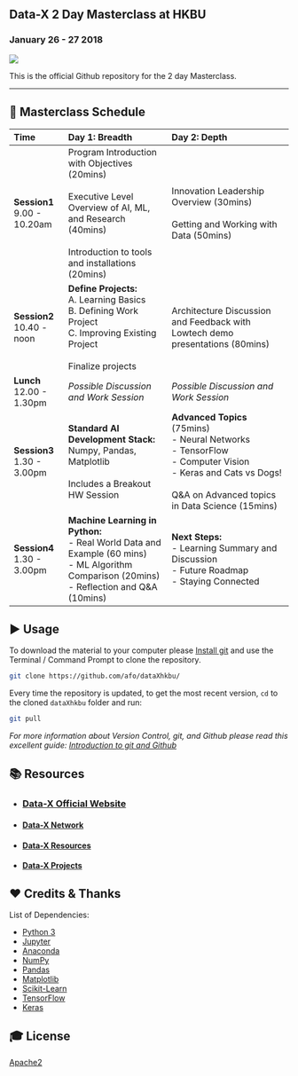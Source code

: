 ## Data-X 2 Day Masterclass at HKBU
### January 26 - 27 2018

![](https://img.shields.io/badge/Data--X-Berkeley-yellow.svg) 

This is the official Github repository for the 2 day Masterclass.

___

## 📝 Masterclass Schedule

**Time** | **Day 1: Breadth**  | **Day 2: Depth** |
:--|:--|:-
**Session1** <br> 9.00 - 10.20am | Program Introduction with Objectives (20mins)<br><br>Executive Level Overview of AI, ML, and Research (40mins)<br><br>Introduction to tools and installations (20mins) | Innovation Leadership Overview (30mins)<br><br>Getting and Working with Data (50mins)
**Session2** <br> 10.40 - noon | **Define Projects:**<br>A. Learning Basics<br>B. Defining Work Project<br>C. Improving Existing Project<br><br>Finalize projects | Architecture Discussion and Feedback with Lowtech demo presentations (80mins)
**Lunch** <br> 12.00 - 1.30pm | *Possible Discussion and Work Session* | *Possible Discussion and Work Session*
**Session3** <br> 1.30 - 3.00pm | **Standard AI Development Stack:**<br>Numpy, Pandas, Matplotlib<br><br>Includes a Breakout HW Session | **Advanced Topics** (75mins)<br>- Neural Networks<br>- TensorFlow<br>- Computer Vision<br>- Keras and Cats vs Dogs!<br><br>Q&A on Advanced topics in Data Science (15mins)
**Session4** <br> 1.30 - 3.00pm | **Machine Learning in Python:**<br>- Real World Data and Example (60 mins)<br>- ML Algorithm Comparison (20mins)<br>- Reflection and Q&A (10mins) |**Next Steps:**<br>- Learning Summary and Discussion<br>- Future Roadmap<br>- Staying Connected


## ▶️ Usage

To download the material to your computer please [Install git](https://git-scm.com/downloads) and use the Terminal / Command Prompt to clone the repository.

```bash
git clone https://github.com/afo/dataXhkbu/
```

Every time the repository is updated, to get the most recent version, `cd` to the cloned `dataXhkbu` folder and run:

```bash
git pull
```

*For more information about Version Control, git, and Github please read this excellent guide: [Introduction to git and Github](https://product.hubspot.com/blog/git-and-github-tutorial-for-beginners)*


## 📚 Resources

* ### [Data-X Official Website](https://data-x.blog/)
* #### [Data-X Network](https://data-x.blog/advisors/)
* #### [Data-X Resources](https://data-x.blog/resources/)
* #### [Data-X Projects](https://data-x.blog/projects/)

## ❤️ Credits & Thanks

List of Dependencies:

* [Python 3](https://www.python.org/)
* [Jupyter](https://jupyter.org/)
* [Anaconda](https://www.anaconda.com/)
* [NumPy](http://www.numpy.org/)
* [Pandas](https://pandas.pydata.org/)
* [Matplotlib](https://matplotlib.org/)
* [Scikit-Learn](http://scikit-learn.org/stable/index.html)
* [TensorFlow](https://www.tensorflow.org/)
* [Keras](https://keras.io/)

## 🎓 License

[Apache2](https://www.apache.org/licenses/LICENSE-2.0)
